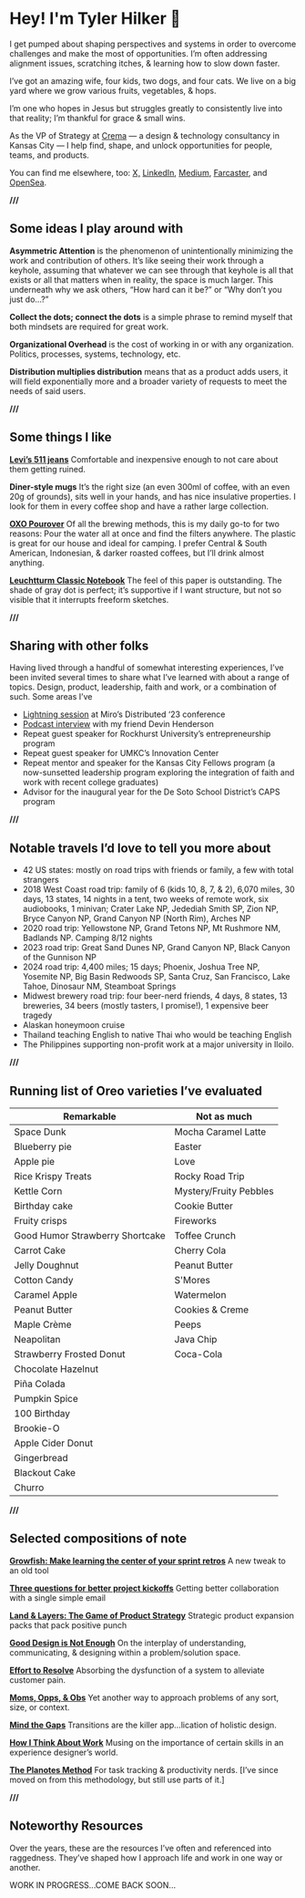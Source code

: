 # Hey! I'm Tyler Hilker 👋

I get pumped about shaping perspectives and systems in order to overcome challenges and make the most of opportunities. I’m often addressing alignment issues, scratching itches, & learning how to slow down faster.

I’ve got an amazing wife, four kids, two dogs, and four cats. We live on a big yard where we grow various fruits, vegetables, & hops. 

I’m one who hopes in Jesus but struggles greatly to consistently live into that reality; I’m thankful for grace & small wins. 

As the VP of Strategy at [Crema](https://www.crema.us/) — a design & technology consultancy in Kansas City — I help find, shape, and unlock opportunities for people, teams, and products. 

You can find me elsewhere, too: [X,](https://x.com/thehilker?s=21&t=hsxEnviB74VyrsVp6DZTxg) [LinkedIn](https://www.linkedin.com/in/tylerhilker?utm_source=share&utm_campaign=share_via&utm_content=profile&utm_medium=ios_app), [Medium](https://medium.com/@thehilker), [Farcaster](https://warpcast.com/trh), and [OpenSea](https://opensea.io/thehilker). 

**///**

## Some ideas I play around with

**Asymmetric Attention** is the phenomenon of unintentionally minimizing the work and contribution of others. It’s like seeing their work through a keyhole, assuming that whatever we can see through that keyhole is all that exists or all that matters when in reality, the space is much larger. This underneath why we ask others, “How hard can it be?” or “Why don’t you just do…?” 

**Collect the dots; connect the dots** is a simple phrase to remind myself that both mindsets are required for great work.

**Organizational Overhead** is the cost of working in or with any organization. Politics, processes, systems, technology, etc. 

**Distribution multiplies distribution** means that as a product adds users, it will field exponentially more and a broader variety of requests to meet the needs of said users. 

**///**

## **Some things I like**

**[Levi’s 511 jeans](https://www.levi.com/US/en_US/jeans-by-fit-number/men/jeans/511/c/levi_jeans_by_fit_number_men_jeans_511)**
Comfortable and inexpensive enough to not care about them getting ruined.

**Diner-style mugs**
It’s the right size (an even 300ml of coffee, with an even 20g of grounds), sits well in your hands, and has nice insulative properties. I look for them in every coffee shop and have a rather large collection.

**[OXO Pourover](https://www.oxo.com/pour-over-coffee-maker-with-water-tank.html)**
Of all the brewing methods, this is my daily go-to for two reasons: Pour the water all at once and find the filters anywhere. The plastic is great for our house and ideal for camping. I prefer Central & South American, Indonesian, & darker roasted coffees, but I’ll drink almost anything.

**[Leuchtturm Classic Notebook](https://www.leuchtturm1917.us/classic-notebooks-1.html)**
The feel of this paper is outstanding. The shade of gray dot is perfect; it’s supportive if I want structure, but not so visible that it interrupts freeform sketches. 

**///**

## **Sharing with other folks**

Having lived through a handful of somewhat interesting experiences, I’ve been invited several times to share what I’ve learned with about a range of topics. Design, product, leadership, faith and work, or a combination of such. Some areas I’ve 

- [Lightning session](https://events.miro.com/distributed/v/s-1737338) at Miro’s Distributed ‘23 conference
- [Podcast interview](https://youtu.be/2qBNifG4CEU?si=DvvYj4hrwCtn4-mL) with my friend Devin Henderson
- Repeat guest speaker for Rockhurst University’s entrepreneurship program
- Repeat guest speaker for UMKC’s Innovation Center
- Repeat mentor and speaker for the Kansas City Fellows program (a now-sunsetted leadership program exploring the integration of faith and work with recent college graduates)
- Advisor for the inaugural year for the De Soto School District’s CAPS program

**///**

## **Notable travels I’d love to tell you more about**

- 42 US states: mostly on road trips with friends or family, a few with total strangers
- 2018 West Coast road trip: family of 6 (kids 10, 8, 7, & 2), 6,070 miles, 30 days, 13 states, 14 nights in a tent, two weeks of remote work, six audiobooks, 1 minivan; Crater Lake NP, Jedediah Smith SP, Zion NP, Bryce Canyon NP, Grand Canyon NP (North Rim), Arches NP
- 2020 road trip: Yellowstone NP, Grand Tetons NP, Mt Rushmore NM, Badlands NP. Camping 8/12 nights
- 2023 road trip: Great Sand Dunes NP, Grand Canyon NP, Black Canyon of the Gunnison NP
- 2024 road trip: 4,400 miles; 15 days; Phoenix, Joshua Tree NP, Yosemite NP, Big Basin Redwoods SP, Santa Cruz, San Francisco, Lake Tahoe, Dinosaur NM, Steamboat Springs
- Midwest brewery road trip: four beer-nerd friends, 4 days, 8 states, 13 breweries, 34 beers (mostly tasters, I promise!), 1 expensive beer tragedy
- Alaskan honeymoon cruise
- Thailand teaching English to native Thai who would be teaching English
- The Philippines supporting non-profit work at a major university in Iloilo.

**///**

## Running list of **Oreo varieties I’ve evaluated**

| Remarkable | Not as much
| --- | ----------- |
| Space Dunk | Mocha Caramel Latte |
| Blueberry pie | Easter |
| Apple pie | Love |
| Rice Krispy Treats | Rocky Road Trip |
| Kettle Corn | Mystery/Fruity Pebbles |
| Birthday cake | Cookie Butter |
| Fruity crisps | Fireworks |
| Good Humor Strawberry Shortcake | Toffee Crunch |
| Carrot Cake | Cherry Cola |
| Jelly Doughnut | Peanut Butter |
| Cotton Candy | S'Mores |
| Caramel Apple | Watermelon |
| Peanut Butter | Cookies & Creme |
| Maple Crème | Peeps |
| Neapolitan | Java Chip |
| Strawberry Frosted Donut | Coca-Cola |
| Chocolate Hazelnut | 
| Piña Colada | 
| Pumpkin Spice | 
| 100 Birthday | 
| Brookie-O | 
| Apple Cider Donut | 
| Gingerbread | 
| Blackout Cake | 
| Churro | 

**///**

## **Selected compositions of note**

**[Growfish: Make learning the center of your sprint retros](https://t.umblr.com/redirect?z=https%3A%2F%2Fmedium.com%2Fideas-by-crema%2Fgrowfish-make-learning-the-center-of-your-sprint-retros-16970a155e19&t=MWRmNzY2YWJjNWI4MTczN2JmNjhjNTc2Mjg0OGYzYTAzMDIzNTc1MCxRYWxQR2FMSQ%3D%3D&b=t%3Ap4y5TfnTQOIrthiWJoBVOg&p=https%3A%2F%2Ftylerhilker.com%2Fpost%2F152556579778%2Fselected-compositions-of-note&m=1&ts=1606751448)**
A new tweak to an old tool

**[Three questions for better project kickoffs](https://t.umblr.com/redirect?z=https%3A%2F%2Fmedium.com%2Fideas-by-crema%2Fthree-questions-towards-a-rich-project-kickoff-e8f1bcfa5213&t=MTUzZGZkZWU5MDU3MzAyMDgzNWE0M2E3NzVhYTZlZjA3YTNlZWZlMCxRYWxQR2FMSQ%3D%3D&b=t%3Ap4y5TfnTQOIrthiWJoBVOg&p=https%3A%2F%2Ftylerhilker.com%2Fpost%2F152556579778%2Fselected-compositions-of-note&m=1&ts=1606751448)**
Getting better collaboration with a single simple email

**[Land & Layers: The Game of Product Strategy](https://t.umblr.com/redirect?z=https%3A%2F%2Fmedium.com%2Fideas-by-crema%2Fland-layers-the-game-of-product-strategy-49bbd35186fe&t=NTA3YWY0ZmM2ODA2YmJlNzZlZmFjMjMzYTk1NWFjMmRjMGRkYzFkMyxRYWxQR2FMSQ%3D%3D&b=t%3Ap4y5TfnTQOIrthiWJoBVOg&p=https%3A%2F%2Ftylerhilker.com%2Fpost%2F152556579778%2Fselected-compositions-of-note&m=1&ts=1606751448)**
Strategic product expansion packs that pack positive punch

**[Good Design is Not Enough](https://t.umblr.com/redirect?z=https%3A%2F%2Fmedium.com%2Fthe-recognition-effect%2Fgood-design-is-not-enough-2bd7592fcde5&t=MWRiZGVjMzliNmM5MjdlMzAyYTAwYWZjZDQ2ZDU4ZDNlN2Y0ZjQyOSxRYWxQR2FMSQ%3D%3D&b=t%3Ap4y5TfnTQOIrthiWJoBVOg&p=https%3A%2F%2Ftylerhilker.com%2Fpost%2F152556579778%2Fselected-compositions-of-note&m=1&ts=1606751448)**
On the interplay of understanding, communicating, & designing within a problem/solution space.

**[Effort to Resolve](https://t.umblr.com/redirect?z=https%3A%2F%2Fmedium.com%2Fthe-recognition-effect%2Feffort-to-resolve-4f58cd188239&t=YTgzMDkyOTE0NTAzZTA1YTA2NTlmZmZiYThiNTc2YmFmM2ViOWExMyxRYWxQR2FMSQ%3D%3D&b=t%3Ap4y5TfnTQOIrthiWJoBVOg&p=https%3A%2F%2Ftylerhilker.com%2Fpost%2F152556579778%2Fselected-compositions-of-note&m=1&ts=1606751448)**
Absorbing the dysfunction of a system to alleviate customer pain.

**[Moms, Opps, & Obs](https://t.umblr.com/redirect?z=https%3A%2F%2Fmedium.com%2Fthe-recognition-effect%2Fmoms-opps-obs-98c6dca00057&t=OGM3YjIyZjkwYmJmNjIxOGE3MTk4YTBmYjIyYjRhYTk3OTIzZjE3MSxRYWxQR2FMSQ%3D%3D&b=t%3Ap4y5TfnTQOIrthiWJoBVOg&p=https%3A%2F%2Ftylerhilker.com%2Fpost%2F152556579778%2Fselected-compositions-of-note&m=1&ts=1606751448)**
Yet another way to approach problems of any sort, size, or context.

**[Mind the Gaps](https://t.umblr.com/redirect?z=https%3A%2F%2Fmedium.com%2Fthe-recognition-effect%2Fmind-the-gaps-f9a59ff4ca58&t=YWI1MTMwNGJhNDA2OTY4OTlkZGRiMzgzMWFkODZmZmU3NzBkNjRiMCxRYWxQR2FMSQ%3D%3D&b=t%3Ap4y5TfnTQOIrthiWJoBVOg&p=https%3A%2F%2Ftylerhilker.com%2Fpost%2F152556579778%2Fselected-compositions-of-note&m=1&ts=1606751448)**
Transitions are the killer app…lication of holistic design.

**[How I Think About Work](https://t.umblr.com/redirect?z=https%3A%2F%2Fmedium.com%2Fbecause-people%2Fhow-i-think-about-work-d059db9209e5%23.7zznh9z48&t=YmJiNmExOGJjNzc1Y2UyZGQyMGNmNzM2NjRmODUzNjc1ZmQ2ZjYyZCxRYWxQR2FMSQ%3D%3D&b=t%3Ap4y5TfnTQOIrthiWJoBVOg&p=https%3A%2F%2Ftylerhilker.com%2Fpost%2F152556579778%2Fselected-compositions-of-note&m=1&ts=1606751448)**
Musing on the importance of certain skills in an experience designer’s world.

**[The Planotes Method](https://t.umblr.com/redirect?z=https%3A%2F%2Fwww.linkedin.com%2Fpulse%2Fplanotes-method-tyler-hilker&t=YTgxOGNhN2RmMmE5NTY1NTFiMmU3MTBiZjY1ODBiMmVmY2RhNWEwMixRYWxQR2FMSQ%3D%3D&b=t%3Ap4y5TfnTQOIrthiWJoBVOg&p=https%3A%2F%2Ftylerhilker.com%2Fpost%2F152556579778%2Fselected-compositions-of-note&m=1&ts=1606751448)**
For task tracking & productivity nerds. [I’ve since moved on from this methodology, but still use parts of it.]

**///**

## Noteworthy Resources

Over the years, these are the resources I’ve often and referenced into raggedness. They’ve shaped how I approach life and work in one way or another.

WORK IN PROGRESS...COME BACK SOON...
